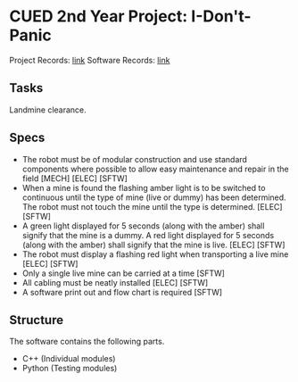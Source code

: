 # CUED 2nd Year Project: I-Don't-Panic

Project Records: [link](https://docs.google.com/document/d/110WkkEqvjU1-dqSzpJSb_2VvEhg3sdYWeH0RdvRL9-M/edit)
Software Records: [link](https://docs.google.com/document/d/1t8hccKTBRdeo6VtAheowXwqqX7eZCas97UfbfMCfLaE/edit)

## Tasks
Landmine clearance.

## Specs
- The robot must be of modular construction and use standard components where possible to allow easy maintenance and repair in the field [MECH] [ELEC] [SFTW]
- When a mine is found the flashing amber light is to be switched to continuous until the type of mine (live or dummy) has been determined. The robot must not touch the mine until the type is determined. [ELEC]  [SFTW]
- A green light displayed for 5 seconds (along with the amber) shall signify that the mine is a dummy. A red light displayed for 5 seconds (along with the amber) shall signify that the mine is live. [ELEC]  [SFTW]
- The robot must display a flashing red light when transporting a live mine [ELEC]  [SFTW]
- Only a single live mine can be carried at a time [SFTW]
- All cabling must be neatly installed [ELEC]  [SFTW]
- A software print out and flow chart is required [SFTW]

## Structure
The software contains the following parts.
- C++ (Individual modules)
- Python (Testing modules)



